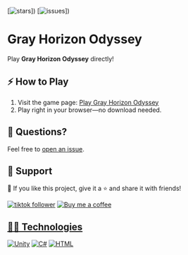[![stars](https://custom-icon-badges.demolab.com/github/stars/CompSciReels/custom-icon-badges?logo=star&logoColor=black)])
[![issues](https://custom-icon-badges.demolab.com/github/issues-raw/CompSciReels/custom-icon-badges?logo=issue)])

# Gray Horizon Odyssey

Play **Gray Horizon Odyssey** directly!

## ⚡ How to Play

1. Visit the game page: [Play Gray Horizon Odyssey](https://compscireels.itch.io/)
2. Play right in your browser—no download needed.

## 💬 Questions?

Feel free to [open an issue](http://github.com/CompSciReels/gray-horizon-odyssey/issues/new/choose).

## 🤩 Support 

💙 If you like this project, give it a ⭐ and share it with friends!

<p align="left">
  <a href="https://www.tiktok.com/@comp.sci.reels?lang=en">
    <img alt="tiktok follower" title="Follow my TikTok channel" src="https://custom-icon-badges.demolab.com/badge/TIKTOK-9B4E97?style=for-the-badge&logo=tiktok&logoColor=white&labelColor=7A3E85"/></a>
  <a href="https://www.tiktok.com/@comp.sci.reels?lang=en">
     <!-- blank split -->
  <a href="https://buymeacoffee.com/comp.sci.reels">
   <img alt="Buy me a coffee" title="Buy me a coffee" src="https://custom-icon-badges.demolab.com/badge/-Buy_me_a_coffee-FF5E5B?style=for-the-badge&logo=kofi&logoColor=white"/>
</p>

## 👨‍💻 Technologies 

[![Unity](https://custom-icon-badges.demolab.com/badge/-Unity-000000?style=for-the-badge&logo=unity&logoColor=white)](https://unity.com/)
[![C#](https://custom-icon-badges.demolab.com/badge/-CSHARP-47A248?style=for-the-badge&logo=CSHARP&logoColor=white)](https://learn.microsoft.com/en-us/dotnet/csharp/)
[![HTML](https://custom-icon-badges.demolab.com/badge/-HTML-218AAB?style=for-the-badge&logo=html&logoColor=white)](https://html.spec.whatwg.org/)
